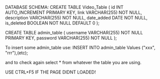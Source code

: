 DATABASE SCHEMA:
CREATE TABLE Video_Table (
    id INT AUTO_INCREMENT PRIMARY KEY,
    link VARCHAR(255) NOT NULL,
    description VARCHAR(255) NOT NULL,
    date_added DATE NOT NULL,
    is_deleted BOOLEAN NOT NULL DEFAULT 0
);

CREATE TABLE admin_table (
    username VARCHAR(255) NOT NULL PRIMARY KEY,
    password VARCHAR(255) NOT NULL
);


To insert some admin_table use:
INSERT INTO admin_table
Values ("xxx", "rrr"),(etc);

and to check again select * from whatever the table you are using.

USE CTRL+F5 IF THE PAGE DIDNT LOADED!